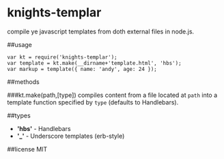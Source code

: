 knights-templar
==========
compile ye javascript templates from doth external files in node.js.

##usage

    var kt = require('knights-templar');
    var template = kt.make(__dirname+'template.html', 'hbs');
    var markup = template({ name: 'andy', age: 24 });

##methods

###kt.make(path,[type])
compiles content from a file located at `path` into a template function specified by `type` (defaults to Handlebars).

##types
- **'hbs'** - Handlebars
- **'_'** - Underscore templates (erb-style)


##license
MIT